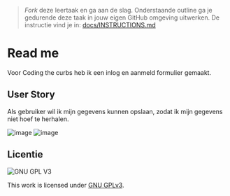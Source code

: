 > _Fork_ deze leertaak en ga aan de slag. 
Onderstaande outline ga je gedurende deze taak in jouw eigen GitHub omgeving uitwerken. 
De instructie vind je in: [docs/INSTRUCTIONS.md](docs/INSTRUCTIONS.md)

# Read me
Voor Coding the curbs heb ik een inlog en aanmeld formulier gemaakt.

## User Story

Als gebruiker wil ik mijn gegevens kunnen opslaan, zodat ik mijn gegevens niet hoef te herhalen.

![image](https://user-images.githubusercontent.com/112861166/213152274-1755b21b-676a-4d2e-b926-43c6febf2d14.png)
![image](https://user-images.githubusercontent.com/112861166/213152377-18faf899-4266-42a4-b19a-985727b170be.png)


## Licentie

![GNU GPL V3](https://www.gnu.org/graphics/gplv3-127x51.png)

This work is licensed under [GNU GPLv3](./LICENSE).
